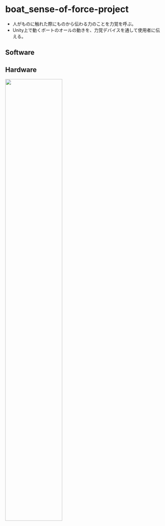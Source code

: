 # boat_sense-of-force-project

- 人がものに触れた際にものから伝わる力のことを力覚を呼ぶ。
- Unity上で動くボートのオールの動きを、力覚デバイスを通して使用者に伝える。


## Software



## Hardware

<img src="https://github.com/Eighzh/boat_sense-of-force-project/assets/86867208/6820331c-6bc1-4fd6-b10f-b2269909a8d9" width=60%>


